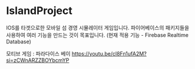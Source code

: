 # IslandProject
 
 IOS를 타겟으로한 모바일 섬 경영 시뮬레이터 게임입니다.
 파이어베이스의 패키지들을 사용하여 여러 기능을 만드는 것이 목표입니다. (현재 적용 기능 - Firebase Realtime Database)

 모티브 게임 : 파라다이스 베이
 https://youtu.be/cl8Fn1ufA2M?si=zCWnARZZBOYbcmYP
